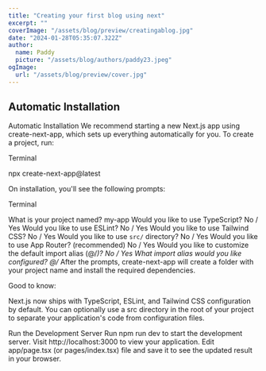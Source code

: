 ```yaml
---
title: "Creating your first blog using next"
excerpt: ""
coverImage: "/assets/blog/preview/creatingablog.jpg"
date: "2024-01-28T05:35:07.322Z"
author:
  name: Paddy
  picture: "/assets/blog/authors/paddy23.jpeg"
ogImage:
  url: "/assets/blog/preview/cover.jpg"
---
```

## Automatic Installation

Automatic Installation
We recommend starting a new Next.js app using create-next-app, which sets up everything automatically for you. To create a project, run:

Terminal

npx create-next-app@latest

On installation, you'll see the following prompts:

Terminal

What is your project named? my-app
Would you like to use TypeScript? No / Yes
Would you like to use ESLint? No / Yes
Would you like to use Tailwind CSS? No / Yes
Would you like to use `src/` directory? No / Yes
Would you like to use App Router? (recommended) No / Yes
Would you like to customize the default import alias (@/*)? No / Yes
What import alias would you like configured? @/*
After the prompts, create-next-app will create a folder with your project name and install the required dependencies.

Good to know:

Next.js now ships with TypeScript, ESLint, and Tailwind CSS configuration by default.
You can optionally use a src directory in the root of your project to separate your application's code from configuration files.

Run the Development Server
Run npm run dev to start the development server.
Visit http://localhost:3000 to view your application.
Edit app/page.tsx (or pages/index.tsx) file and save it to see the updated result in your browser.


